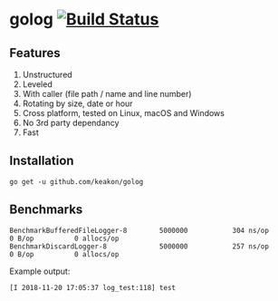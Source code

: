 # golog [![Build Status](https://www.travis-ci.org/keakon/golog.svg?branch=master)](https://www.travis-ci.org/keakon/golog)

## Features

1. Unstructured
2. Leveled
3. With caller (file path / name and line number)
4. Rotating by size, date or hour
5. Cross platform, tested on Linux, macOS and Windows
6. No 3rd party dependancy
7. Fast

## Installation

```
go get -u github.com/keakon/golog
```

## Benchmarks

```
BenchmarkBufferedFileLogger-8   	 5000000	       304 ns/op	       0 B/op	       0 allocs/op
BenchmarkDiscardLogger-8        	 5000000	       257 ns/op	       0 B/op	       0 allocs/op
```

Example output:
```
[I 2018-11-20 17:05:37 log_test:118] test
```
